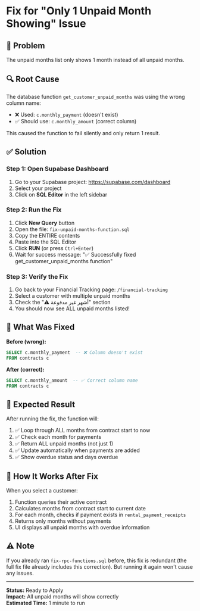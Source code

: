 # Fix for "Only 1 Unpaid Month Showing" Issue

## 🐛 Problem
The unpaid months list only shows 1 month instead of all unpaid months.

## 🔍 Root Cause
The database function `get_customer_unpaid_months` was using the wrong column name:
- ❌ Used: `c.monthly_payment` (doesn't exist)
- ✅ Should use: `c.monthly_amount` (correct column)

This caused the function to fail silently and only return 1 result.

## ✅ Solution

### Step 1: Open Supabase Dashboard
1. Go to your Supabase project: https://supabase.com/dashboard
2. Select your project
3. Click on **SQL Editor** in the left sidebar

### Step 2: Run the Fix
1. Click **New Query** button
2. Open the file: `fix-unpaid-months-function.sql`
3. Copy the ENTIRE contents
4. Paste into the SQL Editor
5. Click **RUN** (or press `Ctrl+Enter`)
6. Wait for success message: "✅ Successfully fixed get_customer_unpaid_months function"

### Step 3: Verify the Fix
1. Go back to your Financial Tracking page: `/financial-tracking`
2. Select a customer with multiple unpaid months
3. Check the "⚠️ أشهر غير مدفوعة" section
4. You should now see ALL unpaid months listed!

## 🎯 What Was Fixed

**Before (wrong):**
```sql
SELECT c.monthly_payment  -- ❌ Column doesn't exist
FROM contracts c
```

**After (correct):**
```sql
SELECT c.monthly_amount  -- ✅ Correct column name
FROM contracts c
```

## 📝 Expected Result

After running the fix, the function will:
1. ✅ Loop through ALL months from contract start to now
2. ✅ Check each month for payments
3. ✅ Return ALL unpaid months (not just 1)
4. ✅ Update automatically when payments are added
5. ✅ Show overdue status and days overdue

## 🔄 How It Works After Fix

When you select a customer:
1. Function queries their active contract
2. Calculates months from contract start to current date
3. For each month, checks if payment exists in `rental_payment_receipts`
4. Returns only months without payments
5. UI displays all unpaid months with overdue information

## ⚠️ Note

If you already ran `fix-rpc-functions.sql` before, this fix is redundant (the full fix file already includes this correction). But running it again won't cause any issues.

---

**Status:** Ready to Apply  
**Impact:** All unpaid months will show correctly  
**Estimated Time:** 1 minute to run

